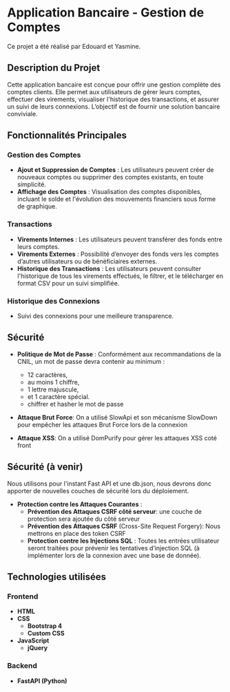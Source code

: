 # Application Bancaire - Gestion de Comptes

Ce projet a été réalisé par Edouard et Yasmine.

## Description du Projet

Cette application bancaire est conçue pour offrir une gestion complète des comptes clients. Elle permet aux utilisateurs de gérer leurs comptes, effectuer des virements, visualiser l'historique des transactions, et assurer un suivi de leurs connexions. L’objectif est de fournir une solution bancaire conviviale.

## Fonctionnalités Principales

### Gestion des Comptes
- **Ajout et Suppression de Comptes** : Les utilisateurs peuvent créer de nouveaux comptes ou supprimer des comptes existants, en toute simplicité.
- **Affichage des Comptes** : Visualisation des comptes disponibles, incluant le solde et l'évolution des mouvements financiers sous forme de graphique.

### Transactions
- **Virements Internes** : Les utilisateurs peuvent transférer des fonds entre leurs comptes.
- **Virements Externes** : Possibilité d’envoyer des fonds vers les comptes d’autres utilisateurs ou de bénéficiaires externes.
- **Historique des Transactions** : Les utilisateurs peuvent consulter l'historique de tous les virements effectués, le filtrer, et le télécharger en format CSV pour un suivi simplifiée.

### Historique des Connexions
- Suivi des connexions pour une meilleure transparence.

## Sécurité

- **Politique de Mot de Passe** : Conformément aux recommandations de la CNIL, un mot de passe devra contenir au minimum :
  - 12 caractères,
  - au moins 1 chiffre,
  - 1 lettre majuscule,
  - et 1 caractère spécial.
  - chiffrer et hasher le mot de passe 

- **Attaque Brut Force**:
On a utilisé SlowApi et son mécanisme SlowDown pour empêcher les attaques Brut Force lors de la connexion 

- **Attaque XSS**:
On a utilisé DomPurify pour gérer les attaques XSS coté front

## Sécurité (à venir)

Nous utilisons pour l'instant Fast API et une db.json, nous devrons donc apporter de nouvelles couches de sécurité lors du déploiement.  

- **Protection contre les Attaques Courantes** :
  - **Prévention des Attaques CSRF côté serveur**: une couche de protection sera ajoutée du côté serveur
  - **Prévention des Attaques CSRF** (Cross-Site Request Forgery): Nous mettrons en place des token CSRF
  - **Protection contre les Injections SQL** : Toutes les entrées utilisateur seront traitées pour prévenir les tentatives d’injection SQL (à implémenter lors de la connexion avec une base de donnée).


## Technologies utilisées

### Frontend
- **HTML**
- **CSS**
  - **Bootstrap 4**
  - **Custom CSS**
- **JavaScript**
  - **jQuery**

### Backend 
- **FastAPI (Python)**